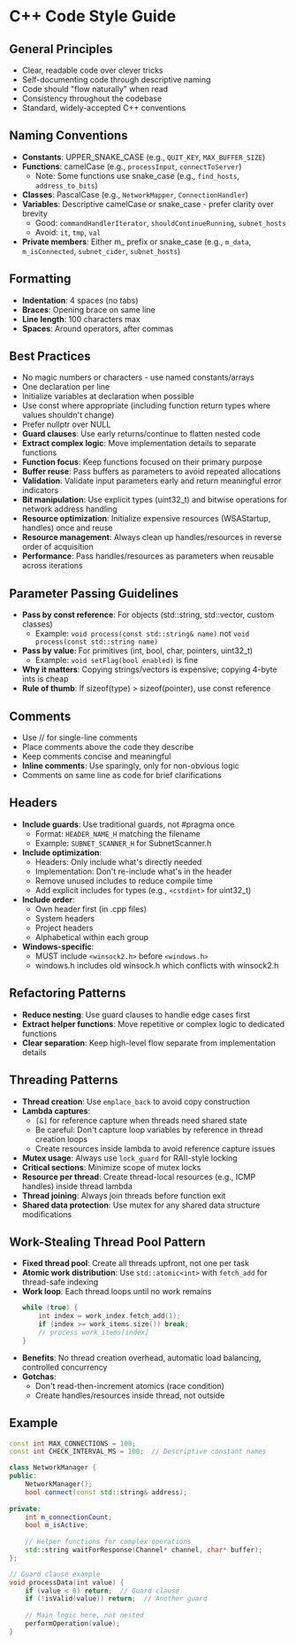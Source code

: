 # C++ Code Style Guide

## General Principles
- Clear, readable code over clever tricks
- Self-documenting code through descriptive naming
- Code should "flow naturally" when read
- Consistency throughout the codebase
- Standard, widely-accepted C++ conventions

## Naming Conventions
- **Constants**: UPPER_SNAKE_CASE (e.g., `QUIT_KEY`, `MAX_BUFFER_SIZE`)
- **Functions**: camelCase (e.g., `processInput`, `connectToServer`)
  - Note: Some functions use snake_case (e.g., `find_hosts`, `address_to_bits`)
- **Classes**: PascalCase (e.g., `NetworkMapper`, `ConnectionHandler`)
- **Variables**: Descriptive camelCase or snake_case - prefer clarity over brevity
  - Good: `commandHandlerIterator`, `shouldContinueRunning`, `subnet_hosts`
  - Avoid: `it`, `tmp`, `val`
- **Private members**: Either m_ prefix or snake_case (e.g., `m_data`, `m_isConnected`, `subnet_cider`, `subnet_hosts`)

## Formatting
- **Indentation**: 4 spaces (no tabs)
- **Braces**: Opening brace on same line
- **Line length**: 100 characters max
- **Spaces**: Around operators, after commas

## Best Practices
- No magic numbers or characters - use named constants/arrays
- One declaration per line
- Initialize variables at declaration when possible
- Use const where appropriate (including function return types where values shouldn't change)
- Prefer nullptr over NULL
- **Guard clauses**: Use early returns/continue to flatten nested code
- **Extract complex logic**: Move implementation details to separate functions
- **Function focus**: Keep functions focused on their primary purpose
- **Buffer reuse**: Pass buffers as parameters to avoid repeated allocations
- **Validation**: Validate input parameters early and return meaningful error indicators
- **Bit manipulation**: Use explicit types (uint32_t) and bitwise operations for network address handling
- **Resource optimization**: Initialize expensive resources (WSAStartup, handles) once and reuse
- **Resource management**: Always clean up handles/resources in reverse order of acquisition
- **Performance**: Pass handles/resources as parameters when reusable across iterations

## Parameter Passing Guidelines
- **Pass by const reference**: For objects (std::string, std::vector, custom classes)
  - Example: `void process(const std::string& name)` not `void process(const std::string name)`
- **Pass by value**: For primitives (int, bool, char, pointers, uint32_t)
  - Example: `void setFlag(bool enabled)` is fine
- **Why it matters**: Copying strings/vectors is expensive; copying 4-byte ints is cheap
- **Rule of thumb**: If sizeof(type) > sizeof(pointer), use const reference

## Comments
- Use // for single-line comments
- Place comments above the code they describe
- Keep comments concise and meaningful
- **Inline comments**: Use sparingly, only for non-obvious logic
- Comments on same line as code for brief clarifications

## Headers
- **Include guards**: Use traditional guards, not #pragma once
  - Format: `HEADER_NAME_H` matching the filename
  - Example: `SUBNET_SCANNER_H` for SubnetScanner.h
- **Include optimization**:
  - Headers: Only include what's directly needed
  - Implementation: Don't re-include what's in the header
  - Remove unused includes to reduce compile time
  - Add explicit includes for types (e.g., `<cstdint>` for uint32_t)
- **Include order**:
  - Own header first (in .cpp files)
  - System headers
  - Project headers
  - Alphabetical within each group
- **Windows-specific**: 
  - MUST include `<winsock2.h>` before `<windows.h>`
  - windows.h includes old winsock.h which conflicts with winsock2.h

## Refactoring Patterns
- **Reduce nesting**: Use guard clauses to handle edge cases first
- **Extract helper functions**: Move repetitive or complex logic to dedicated functions
- **Clear separation**: Keep high-level flow separate from implementation details

## Threading Patterns
- **Thread creation**: Use `emplace_back` to avoid copy construction
- **Lambda captures**: 
  - `[&]` for reference capture when threads need shared state
  - Be careful: Don't capture loop variables by reference in thread creation loops
  - Create resources inside lambda to avoid reference capture issues
- **Mutex usage**: Always use `lock_guard` for RAII-style locking
- **Critical sections**: Minimize scope of mutex locks
- **Resource per thread**: Create thread-local resources (e.g., ICMP handles) inside thread lambda
- **Thread joining**: Always join threads before function exit
- **Shared data protection**: Use mutex for any shared data structure modifications

## Work-Stealing Thread Pool Pattern
- **Fixed thread pool**: Create all threads upfront, not one per task
- **Atomic work distribution**: Use `std::atomic<int>` with `fetch_add` for thread-safe indexing
- **Work loop**: Each thread loops until no work remains
  ```cpp
  while (true) {
      int index = work_index.fetch_add(1);
      if (index >= work_items.size()) break;
      // process work_items[index]
  }
  ```
- **Benefits**: No thread creation overhead, automatic load balancing, controlled concurrency
- **Gotchas**: 
  - Don't read-then-increment atomics (race condition)
  - Create handles/resources inside thread, not outside

## Example
```cpp
const int MAX_CONNECTIONS = 100;
const int CHECK_INTERVAL_MS = 100;  // Descriptive constant names

class NetworkManager {
public:
    NetworkManager();
    bool connect(const std::string& address);
    
private:
    int m_connectionCount;
    bool m_isActive;
    
    // Helper functions for complex operations
    std::string waitForResponse(Channel* channel, char* buffer);
};

// Guard clause example
void processData(int value) {
    if (value < 0) return;  // Guard clause
    if (!isValid(value)) return;  // Another guard
    
    // Main logic here, not nested
    performOperation(value);
}
```